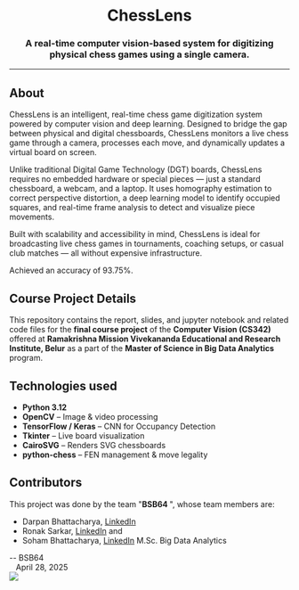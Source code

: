 <h1 align="center">ChessLens</h1>
<h3 align="center">A real-time computer vision-based system for digitizing physical chess games using a single camera.</h3>

___

## About
ChessLens is an intelligent, real-time chess game digitization system powered by computer vision and deep learning. Designed to bridge the gap between physical and digital chessboards, 
ChessLens monitors a live chess game through a camera, processes each move, and dynamically updates a virtual board on screen.

Unlike traditional Digital Game Technology (DGT) boards, ChessLens requires no embedded hardware or special pieces — just a standard chessboard, a webcam, and a laptop. It uses homography 
estimation to correct perspective distortion, a deep learning model to identify occupied squares, and real-time frame analysis to detect and visualize piece movements.

Built with scalability and accessibility in mind, ChessLens is ideal for broadcasting live chess games in tournaments, coaching setups, or casual club matches — all without expensive 
infrastructure.

Achieved an accuracy of 93.75%.

## Course Project Details
This repository contains the report, slides, and jupyter notebook and related code files for the <b>final course project</b> of the <b>Computer Vision (CS342)</b> offered at 
<b>Ramakrishna Mission Vivekananda Educational and Research Institute, Belur</b> as a part of the <b>Master of Science in Big Data Analytics</b> program. <br>

## Technologies used
- **Python 3.12**
- **OpenCV** – Image & video processing
- **TensorFlow / Keras** – CNN for Occupancy Detection
- **Tkinter** – Live board visualization
- **CairoSVG** – Renders SVG chessboards
- **python-chess** – FEN management & move legality

## Contributors
This project was done by the team "<b>BSB64 </b>", whose team members are: <br>
* Darpan Bhattacharya, [LinkedIn](https://www.linkedin.com/in/darpan-bhattacharya/)
* Ronak Sarkar, [LinkedIn](https://www.linkedin.com/in/r-sarkar-122a6130b/) and
* Soham Bhattacharya, [LinkedIn](https://www.linkedin.com/in/bhattacharyasoham026/)
  M.Sc. Big Data Analytics


-- BSB64<br>
    &nbsp;&nbsp;&nbsp;April 28, 2025
<br>
![](logo.png)
